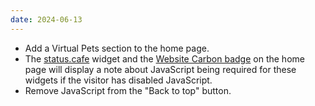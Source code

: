 ```yaml
---
date: 2024-06-13
---
```


* Add a Virtual Pets section to the home page.
* The [status.cafe](https://status.cafe/) widget and the [Website Carbon badge](https://www.websitecarbon.com/badge/) on the home page will display a note about JavaScript being required for these widgets if the visitor has disabled JavaScript.
* Remove JavaScript from the "Back to top" button.